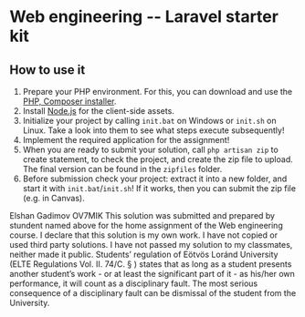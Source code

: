 # Web engineering -- Laravel starter kit

## How to use it

1. Prepare your PHP environment. For this, you can download and use the [PHP, Composer installer](https://github.com/totadavid95/PhpComposerInstaller).
2. Install [Node.js](https://nodejs.org/en/) for the client-side assets.
3. Initialize your project by calling `init.bat` on Windows or `init.sh` on Linux. Take a look into them to see what steps execute subsequently!
4. Implement the required application for the assignment!
5. When you are ready to submit your solution, call `php artisan zip` to create statement, to check the project, and create the zip file to upload. The final version can be found in the `zipfiles` folder.
6. Before submission check your project: extract it into a new folder, and start it with `init.bat`/`init.sh`! If it works, then you can submit the zip file (e.g. in Canvas).


Elshan Gadimov
OV7MIK
This solution was submitted and prepared by stundent named above for the home assignment of the Web engineering course.
I declare that this solution is my own work.
I have not copied or used third party solutions.
I have not passed my solution to my classmates, neither  made it public.
Students’ regulation of Eötvös Loránd University (ELTE Regulations Vol. II. 74/C. § ) states that as long as a student presents another student’s work - or at least the significant part of it - as his/her own performance, it will count as a disciplinary fault. The most serious consequence of a disciplinary fault can be dismissal of the student from the University.
